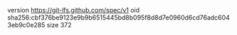 version https://git-lfs.github.com/spec/v1
oid sha256:cbf376be9123e9b9b6515445bd8b095f8d8d7e0960d6cd76adc6043eb9c0e285
size 372
